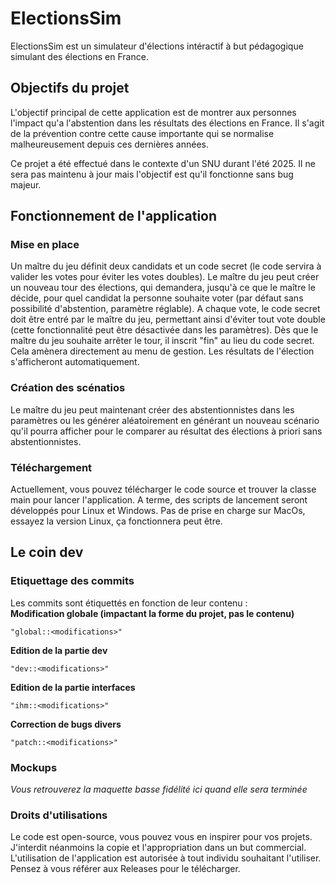 # ElectionsSim
ElectionsSim est un simulateur d'élections intéractif à but pédagogique simulant des élections en France.

## Objectifs du projet
L'objectif principal de cette application est de montrer aux personnes l'impact qu'a l'abstention dans les résultats des élections en France. Il s'agit de la prévention contre cette cause importante qui se normalise malheureusement depuis ces dernières années.  

Ce projet a été effectué dans le contexte d'un SNU durant l'été 2025. Il ne sera pas maintenu à jour mais l'objectif est qu'il fonctionne sans bug majeur.

## Fonctionnement de l'application
### Mise en place
Un maître du jeu définit deux candidats et un code secret (le code servira à valider les votes pour éviter les votes doubles). Le maître du jeu peut créer un nouveau tour des élections, qui demandera, jusqu'à ce que le maître le décide, pour quel candidat la personne souhaite voter (par défaut sans possibilité d'abstention, paramètre réglable). A chaque vote, le code secret doit être entré par le maître du jeu, permettant ainsi d'éviter tout vote double (cette fonctionnalité peut être désactivée dans les paramètres). Dès que le maître du jeu souhaite arrêter le tour, il inscrit "fin" au lieu du code secret. Cela amènera directement au menu de gestion. Les résultats de l'élection s'afficheront automatiquement.  

### Création des scénatios
Le maître du jeu peut maintenant créer des abstentionnistes dans les paramètres ou les générer aléatoirement en générant un nouveau scénario qu'il pourra afficher pour le comparer au résultat des élections à priori sans abstentionnistes.  

### Téléchargement
Actuellement, vous pouvez télécharger le code source et trouver la classe main pour lancer l'application. A terme, des scripts de lancement seront développés pour Linux et Windows. Pas de prise en charge sur MacOs, essayez la version Linux, ça fonctionnera peut être.

## Le coin dev
### Etiquettage des commits
Les commits sont étiquettés en fonction de leur contenu :  
**Modification globale (impactant la forme du projet, pas le contenu)**
```
"global::<modifications>"
```

**Edition de la partie dev**
```
"dev::<modifications>"
```

**Edition de la partie interfaces**
```
"ihm::<modifications>"
```

**Correction de bugs divers**
```
"patch::<modifications>"
```

### Mockups
*Vous retrouverez la maquette basse fidélité ici quand elle sera terminée*

### Droits d'utilisations
Le code est open-source, vous pouvez vous en inspirer pour vos projets. J'interdit néanmoins la copie et l'appropriation dans un but commercial. L'utilisation de l'application est autorisée à tout individu souhaitant l'utiliser. Pensez à vous référer aux Releases pour le télécharger.